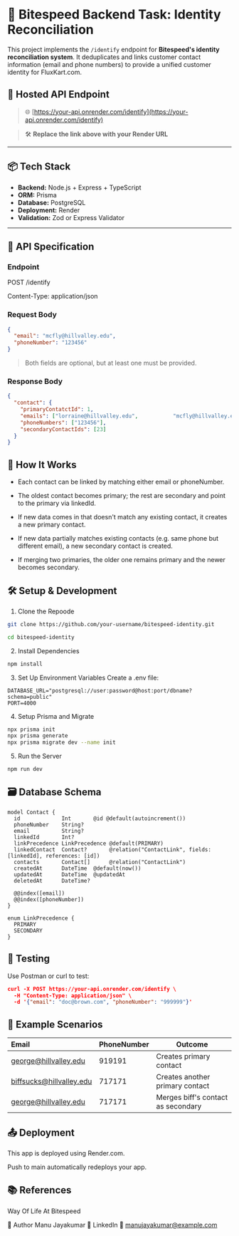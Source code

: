 # 🧠 Bitespeed Backend Task: Identity Reconciliation

This project implements the `/identify` endpoint for **Bitespeed's identity reconciliation system**. It deduplicates and links customer contact information (email and phone numbers) to provide a unified customer identity for FluxKart.com.

## 🔗 Hosted API Endpoint

> 🌐 [https://your-api.onrender.com/identify](https://your-api.onrender.com/identify)

> 🛠️ **Replace the link above with your Render URL**

---

## 📦 Tech Stack

- **Backend:** Node.js + Express + TypeScript
- **ORM:** Prisma
- **Database:** PostgreSQL
- **Deployment:** Render
- **Validation:** Zod or Express Validator

---

## 📘 API Specification

### Endpoint

POST /identify 

Content-Type: application/json

### Request Body

```json
{
  "email": "mcfly@hillvalley.edu",
  "phoneNumber": "123456"
}
```

>Both fields are optional, but at least one must be provided.

### Response Body
```json
{
  "contact": {
    "primaryContatctId": 1,
    "emails": ["lorraine@hillvalley.edu",           "mcfly@hillvalley.edu"],
    "phoneNumbers": ["123456"],
    "secondaryContactIds": [23]
  }
}
```
## 🧠 How It Works

- Each contact can be linked by matching either email or phoneNumber.

- The oldest contact becomes primary; the rest are secondary and point to the primary via linkedId.

- If new data comes in that doesn't match any existing contact, it creates a new primary contact.

- If new data partially matches existing contacts (e.g. same phone but different email), a new secondary contact is created.

- If merging two primaries, the older one remains primary and the newer becomes secondary.

## 🛠️ Setup & Development

1. Clone the Repoode
```Bash
git clone https://github.com/your-username/bitespeed-identity.git

cd bitespeed-identity
```
2. Install Dependencies
```Bash
npm install
```
3. Set Up Environment Variables
Create a .env file:

```env
DATABASE_URL="postgresql://user:password@host:port/dbname?schema=public"
PORT=4000
```
4. Setup Prisma and Migrate
```bash
npx prisma init
npx prisma generate
npx prisma migrate dev --name init
```
5. Run the Server
```bash
npm run dev
```
## 🗃️ Database Schema
```prisma
model Contact {
  id             Int       @id @default(autoincrement())
  phoneNumber    String?   
  email          String?   
  linkedId       Int?      
  linkPrecedence LinkPrecedence @default(PRIMARY)
  linkedContact  Contact?       @relation("ContactLink", fields: [linkedId], references: [id])
  contacts       Contact[]      @relation("ContactLink")
  createdAt      DateTime  @default(now())
  updatedAt      DateTime  @updatedAt
  deletedAt      DateTime?

  @@index([email])
  @@index([phoneNumber])
}

enum LinkPrecedence {
  PRIMARY
  SECONDARY
}
```
## 🧪 Testing
Use Postman or curl to test:

```json
curl -X POST https://your-api.onrender.com/identify \
  -H "Content-Type: application/json" \
  -d '{"email": "doc@brown.com", "phoneNumber": "999999"}'
```
## 🧾 Example Scenarios

| Email |	PhoneNumber |	Outcome |
|:------|:------------|---------|
| george@hillvalley.edu	| 919191	| Creates primary contact |
| biffsucks@hillvalley.edu | 717171	| Creates another primary contact |
| george@hillvalley.edu	| 717171	| Merges biff's contact as secondary |

## 📤 Deployment
This app is deployed using Render.com.

Push to main automatically redeploys your app.

## 📚 References
Way Of Life At Bitespeed

🤝 Author
Manu Jayakumar
💼 LinkedIn
📧 manujayakumar@example.com

